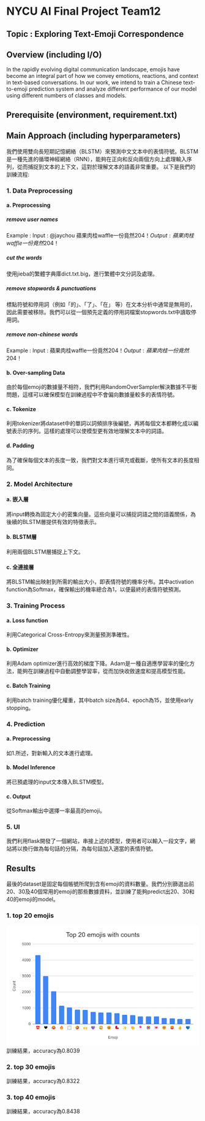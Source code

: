 # NYCU AI Final Project Team12 
## Topic : Exploring Text-Emoji Correspondence
## Overview (including I/O)
In the rapidly evolving digital communication landscape, emojis have become an integral part of how we convey emotions, reactions, and context in text-based conversations. In our work, we intend to train a Chinese text-to-emoji prediction system and analyze different performance of our model using different numbers of classes and models.
## Prerequisite (environment, requirement.txt)
## Main Approach (including hyperparameters)
我們使用雙向長短期記憶網絡（BLSTM）來預測中文文本中的表情符號。BLSTM是一種先進的循環神經網絡（RNN），能夠在正向和反向兩個方向上處理輸入序列，從而捕捉到文本的上下文，這對於理解文本的語義非常重要。
以下是我們的訓練流程:
### 1. Data Preprocessing
#### a. Preprocessing
##### remove user names
Example :
Input : @jaychou 蘋果肉桂waffle一份竟然$204！
Output : 蘋果肉桂waffle一份竟然$204！
##### cut the words
使用jieba的繁體字典庫dict.txt.big，進行繁體中文分詞及處理。
##### remove stopwords & punctuations
標點符號和停用詞（例如「的」、「了」、「在」 等）在文本分析中通常是無用的，因此需要被移除。我們可以從一個預先定義的停用詞檔案stopwords.txt中讀取停用詞。
##### remove non-chinese words
Example :
Input : 蘋果肉桂waffle一份竟然$204！
Output : 蘋果肉桂一份竟然$204！
#### b. Over-sampling Data
由於每個emoji的數據量不相符，我們利用RandomOverSampler解決數據不平衡問題，這樣可以確保模型在訓練過程中不會偏向數據量較多的表情符號。
#### c. Tokenize
利用tokenizer將dataset中的單詞以詞頻排序後編號，再將每個文本都轉化成以編號表示的序列。這樣的處理可以使模型更有效地理解文本中的詞語。
#### d. Padding
為了確保每個文本的長度一致，我們對文本進行填充或截斷，使所有文本的長度相同。
### 2. Model Architecture
#### a. 嵌入層
將input轉換為固定大小的密集向量。這些向量可以捕捉詞語之間的語義關係，為後續的BLSTM層提供有效的特徵表示。
#### b. BLSTM層
利用兩個BLSTM層捕捉上下文。
#### c. 全連接層
將BLSTM輸出映射到所需的輸出大小，即表情符號的機率分布。其中activation function為Softmax，確保輸出的機率總合為1，以便最終的表情符號預測。
### 3. Training Process
#### a. Loss function
利用Categorical Cross-Entropy來測量預測準確性。
#### b. Optimizer
利用Adam optimizer進行高效的梯度下降。Adam是一種自適應學習率的優化方法，能夠在訓練過程中自動調整學習率，從而加快收斂速度和提高模型性能。
#### c. Batch Training
利用batch training優化權重，其中batch size為64、epoch為15，並使用early stopping。
### 4. Prediction
#### a. Preprocessing
如1.所述，對新輸入的文本進行處理。
#### b. Model Inference
將已預處理的input文本傳入BLSTM模型。
#### c. Output
從Softmax輸出中選擇一率最高的emoji。
### 5. UI
我們利用flask開發了一個網站，串接上述的模型，使用者可以輸入一段文字，網站將以換行做為每句話的分隔，為每句話加入適當的表情符號。
## Results
最後的dataset是固定每個帳號所爬到含有emoji的資料數量。我們分別篩選出前20、30及40個常用的emoji的那些數據資料，並訓練了能夠predict出20、30和40的emoji的model。
### 1. top 20 emojis
![](https://github.com/hyching21/Intro-to-AI-Final-Project-Team12/blob/master/top_20_emojis.png)
訓練結果，accuracy為0.8039
### 2. top 30 emojis
訓練結果，accuracy為0.8322
### 3. top 40 emojis
訓練結果，accuracy為0.8438


